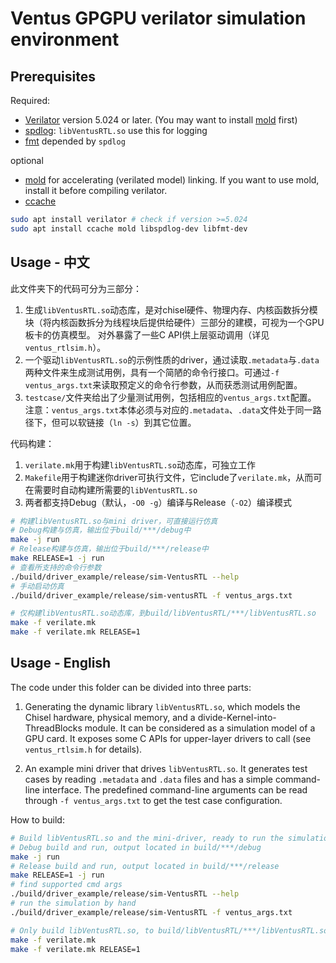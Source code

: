 # Ventus GPGPU verilator simulation environment

## Prerequisites

Required:
- [Verilator](https://verilator.org/guide/latest/install.html) version 5.024 or later. (You may want to install [mold](https://github.com/rui314/mold) first)
- [spdlog](https://github.com/gabime/spdlog): `libVentusRTL.so` use this for logging
- [fmt](https://github.com/fmtlib/fmt) depended by `spdlog`

optional
- [mold](https://github.com/rui314/mold) for accelerating (verilated model) linking. If you want to use mold, install it before compiling verilator.
- [ccache](https://ccache.dev/)

```bash
sudo apt install verilator # check if version >=5.024
sudo apt install ccache mold libspdlog-dev libfmt-dev
```


## Usage - 中文

此文件夹下的代码可分为三部分：

1. 生成`libVentusRTL.so`动态库，是对chisel硬件、物理内存、内核函数拆分模块（将内核函数拆分为线程块后提供给硬件）三部分的建模，可视为一个GPU板卡的仿真模型。
   对外暴露了一些C API供上层驱动调用（详见`ventus_rtlsim.h`）。
2. 一个驱动`libVentusRTL.so`的示例性质的driver，通过读取`.metadata`与`.data`两种文件来生成测试用例，具有一个简陋的命令行接口。可通过`-f ventus_args.txt`来读取预定义的命令行参数，从而获悉测试用例配置。
3. `testcase/`文件夹给出了少量测试用例，包括相应的`ventus_args.txt`配置。   
   注意：`ventus_args.txt`本体必须与对应的`.metadata`、`.data`文件处于同一路径下，但可以软链接（`ln -s`）到其它位置。

代码构建：
1. `verilate.mk`用于构建`libVentusRTL.so`动态库，可独立工作
2. `Makefile`用于构建迷你driver可执行文件，它include了`verilate.mk`，从而可在需要时自动构建所需要的`libVentusRTL.so`
3. 两者都支持Debug（默认，`-O0 -g`）编译与Release（`-O2`）编译模式

```bash
# 构建libVentusRTL.so与mini driver，可直接运行仿真
# Debug构建与仿真，输出位于build/***/debug中
make -j run
# Release构建与仿真，输出位于build/***/release中
make RELEASE=1 -j run
# 查看所支持的命令行参数
./build/driver_example/release/sim-VentusRTL --help
# 手动启动仿真
./build/driver_example/release/sim-ventusRTL -f ventus_args.txt

# 仅构建libVentusRTL.so动态库，到build/libVentusRTL/***/libVentusRTL.so
make -f verilate.mk 
make -f verilate.mk RELEASE=1
```


## Usage - English

The code under this folder can be divided into three parts:

1. Generating the dynamic library `libVentusRTL.so`, which models the Chisel hardware, physical memory, and a divide-Kernel-into-ThreadBlocks module. It can be considered as a simulation model of a GPU card. It exposes some C APIs for upper-layer drivers to call (see `ventus_rtlsim.h` for details).

2. An example mini driver that drives `libVentusRTL.so`. It generates test cases by reading `.metadata` and `.data` files and has a simple command-line interface. The predefined command-line arguments can be read through `-f ventus_args.txt` to get the test case configuration.

How to build:

```bash
# Build libVentusRTL.so and the mini-driver, ready to run the simulation
# Debug build and run, output located in build/***/debug
make -j run
# Release build and run, output located in build/***/release
make RELEASE=1 -j run
# find supported cmd args
./build/driver_example/release/sim-VentusRTL --help
# run the simulation by hand
./build/driver_example/release/sim-VentusRTL -f ventus_args.txt

# Only build libVentusRTL.so, to build/libVentusRTL/***/libVentusRTL.so
make -f verilate.mk 
make -f verilate.mk RELEASE=1
```
